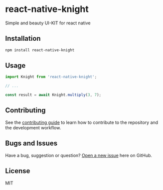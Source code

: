 # react-native-knight

Simple and beauty UI-KIT for react native

## Installation

```sh
npm install react-native-knight
```

## Usage

```js
import Knight from 'react-native-knight';

// ...

const result = await Knight.multiply(3, 7);
```

## Contributing

See the [contributing guide](CONTRIBUTING.md) to learn how to contribute to the repository and the development workflow.

## Bugs and Issues

Have a bug, suggestion or question? [Open a new issue](https://github.com/lukmanhidayah/react-native-knight/issues/new) here on GitHub.

## License

MIT
